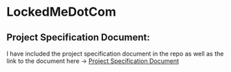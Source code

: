# LockedMeDotCom

## Project Specification Document:
I have included the project specification document in the repo as well as the link to the document here ->
[Project Specification Document](https://docs.google.com/document/d/1DBfaYDIOE8XzhxfunNb_RNzj3uivtaXYX2i1ZnuN4EU/edit?usp=sharing)
